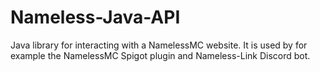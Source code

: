# Nameless-Java-API
Java library for interacting with a NamelessMC website. It is used by for example the NamelessMC Spigot plugin and Nameless-Link Discord bot.
